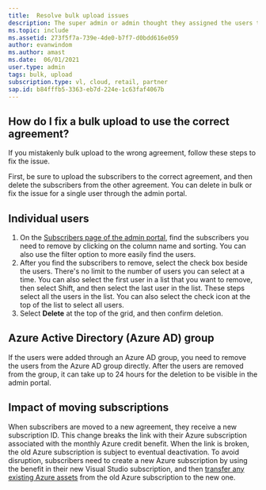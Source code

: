 ```yaml
---
title:  Resolve bulk upload issues
description: The super admin or admin thought they assigned the users to the new agreement, but they added the users to the wrong agreement.
ms.topic: include
ms.assetid: 273f5f7a-739e-4de0-b7f7-d0bdd616e059
author: evanwindom
ms.author: amast
ms.date:  06/01/2021
user.type: admin
tags: bulk, upload
subscription.type: vl, cloud, retail, partner
sap.id: b84fffb5-3363-eb7d-224e-1c63faf4067b
---
```


## How do I fix a bulk upload to use the correct agreement?

If you mistakenly bulk upload to the wrong agreement, follow these steps to fix the issue.

First, be sure to upload the subscribers to the correct agreement, and then delete the subscribers from the other agreement. You can delete in bulk or fix the issue for a single user through the admin portal.

## Individual users

1. On the [Subscribers page of the admin portal](https://manage.visualstudio.com/subscribers), find the subscribers you need to remove by clicking on the column name and sorting. You can also use the filter option to more easily find the users.
2. After you find the subscribers to remove, select the check box beside the users. There's no limit to the number of users you can select at a time. You can also select the first user in a list that you want to remove, then select Shift, and then select the last user in the list. These steps select all the users in the list. You can also select the check icon at the top of the list to select all users. 
3. Select **Delete** at the top of the grid, and then confirm deletion.

## Azure Active Directory (Azure AD) group

If the users were added through an Azure AD group, you need to remove the users from the Azure AD group directly. After the users are removed from the group, it can take up to 24 hours for the deletion to be visible in the admin portal. 

## Impact of moving subscriptions

When subscribers are moved to a new agreement, they receive a new subscription ID. This change breaks the link with their Azure subscription associated with the monthly Azure credit benefit. When the link is broken, the old Azure subscription is subject to eventual deactivation. To avoid disruption, subscribers need to create a new Azure subscription by using the benefit in their new Visual Studio subscription, and then [transfer any existing Azure assets](https://docs.microsoft.com/azure/azure-resource-manager/management/move-resource-group-and-subscription) from the old Azure subscription to the new one.